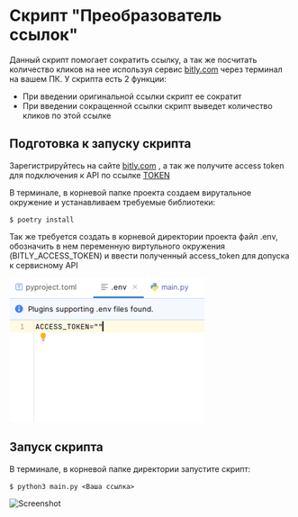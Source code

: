 # Скрипт "Преобразователь ссылок"

Данный скрипт помогает сократить ссылку, а так же посчитать количество кликов на нее 
используя сервис [bitly.com](https://bitly.com/pages/landing/bringing-us-all-a-bit-closer?gad_source=1&gclid=Cj0KCQiA35urBhDCARIsAOU7Qwncdg_Bi9AUFGTNgxNPr0voSbsbOGMp9nYTecd2ZCE9F4U1Q3iaYVcaAshvEALw_wcB) через терминал на вашем ПК. У скрипта есть 2 функции:

* При введении оригинальной ссылки скрипт ее сократит
* При введении сокращенной ссылки скрипт выведет количество кликов по этой ссылке

## Подготовка к запуску скрипта

Зарегистрируйтесь на сайте [bitly.com](https://bitly.com/pages/landing/bringing-us-all-a-bit-closer?gad_source=1&gclid=Cj0KCQiA35urBhDCARIsAOU7Qwncdg_Bi9AUFGTNgxNPr0voSbsbOGMp9nYTecd2ZCE9F4U1Q3iaYVcaAshvEALw_wcB)
, а так же получите access token для подключения к API по ссылке [TOKEN](https://bitly.com/a/sign_in?rd=/settings/integrations)

В терминале, в корневой папке проекта создаем вирутальное окружение и устанавливаем
требуемые библиотеки:

```console
$ poetry install
```
Так же требуется создать в корневой директории проекта файл .env, обозначить в нем переменную виртульного окружения 
(BITLY_ACCESS_TOKEN) и ввести полученный access_token для допуска к сервисному API

![Screenshot](https://github.com/valhallajazzy/bitly_links/blob/main/pictures/ACCESS_TOKEN.png)

## Запуск скрипта

В терминале, в корневой папке директории запустите скрипт:

```console
$ python3 main.py <Ваша ссылка>
```
![Screenshot]()
